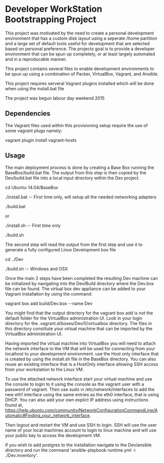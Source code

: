Developer WorkStation Bootstrapping Project
===========================================


This project was motivated by the need to create a personal development environment that has a custom disk layout using a seperate /home partition and a large set of default tools useful for development that are selected based on personal preference.  The projects goal is to provide a developer environment that can be spun up completely, or at least largely automated and in a reproducable manner.

This project contains several files to enable development environments to be spun up using a combination of Packer, VirtualBox, Vagrant, and Ansible.

This project requires serveral Vagrant plugins installed which will be done when using the install.bat file

The project was begun labour day weekend 2015

Dependencies
------------

The Vagrant files used within this provisioning setup require the use of some vagrant plugs namely:

vagrant plugin install vagrant-hosts

Usage
-----

The main deployment process is done by creating a Base Box running the BaseBox/build.bat file.  The output from this step is then copied by the Dev/build.bat file into a local input directory within the Dev project.

cd Ubuntu-14.04/BaseBox

./install.bat   -- First time only, will setup all the needed networking adapters

./build.bat 

or

./install.sh    -- First time only

./build.sh

The second step will read the output from the first step and use it to generate a fully configured Linux Development box file

cd ../Dev

./build.sh    -- Windows and OSX

Once the main 2 steps have been completed the resulting Dev machine can be initialized by navigating into the Dev/Build directory where the Dev.box file can be found.  The virtual box dev appliance can be added to your Vagrant installation by using the command:

vagrant box add build/Dev.box --name Dev

You might find that the output directory for the vagrant box add is not the default folder for the VirtualBox administration UI.  Look in your login directory for the .vagrant.d/boxes/Dev/0/virtualbox directory.  The files in this directory constitute your virtual machine that can be imported by the VirtualBox administration UI.

Having imported the virtual machine into VirtualBox you will need to attach the network interface to the VM that will be used for connecting from your localhost to your development environment.  use the Host only interface that is created by using the install.sh file in the BaseBox directory.  You can also reuse an existing interface that is a HostOnly interface allowing SSH access from your workstation to the Linux VM.

To use the attached network interface start your virtual machine and use the console to login to it using the console as the vagrant user with a password of vagrant.  Then use sudo vi /etc/network/interfaces to add the new eth1 interface using the same entries as the eth0 interface, that is using DHCP.  You can also add your own explict IP address using instructions found at, https://help.ubuntu.com/community/NetworkConfigurationCommandLine/Automatic#Finding_your_network_interface.

Then logout and restart the VM and use SSH to login. SSH will use the user name of your local machines account to login to linux machine and will use your public key to access the development VM.


If you wish to add postgres to the installation navigate to the Dev/ansible directory and run the command 'ansible-playbook runtime.yml -i ./Dev.inventory'.
